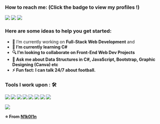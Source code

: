 ### How to reach me: <strong>(Click the badge to view my profiles !)</strong>

<img src="https://img.shields.io/badge/nikolinandoni80@gmail.com-%23D14836.svg?&style=for-the-badge&logo=gmail&logoColor=white" href="nikolinandoni80@gmail.com">   <a  href="https://www.instagram.com/nikolin_andoni/"><img src="https://img.shields.io/badge/@nikolin_andoni-%23E4405F.svg?&style=for-the-badge&logo=instagram&logoColor=white"></a>   <a href="https://www.linkedin.com/in/nikolin-andoni)"><img src="https://img.shields.io/badge/Nikolin Andoni-%230077B5.svg?&style=for-the-badge&logo=linkedin&logoColor=white" ></a>

### Here are some ideas to help you get started:

- 🔭 I’m currently working on <strong>Full-Stack Web Development</strong> and <strong>
- 🌱 I’m currently learning <strong>C#</strong>
- 🔍 I’m looking to collaborate on <strong>Front-End Web Dev Projects</strong>
- 💬 Ask me about <strong>Data Structures in C#, JavaScript, Bootstrap, Graphic Designing (Canva) etc</strong>
- ⚡ Fun fact: I can talk 24/7 about football.

### Tools I work upon : 🛠

<img src="https://img.shields.io/badge/c++%20-%2300599C.svg?&style=for-the-badge&logo=c%2B%2B&logoColor=white">    <img src="https://img.shields.io/badge/javascript%20-%23323330.svg?&style=for-the-badge&logo=javascript&logoColor=%23F7DF1E">   <img src="https://img.shields.io/badge/html5%20-%23E34F26.svg?&style=for-the-badge&logo=html5&logoColor=white">   <img src="https://img.shields.io/badge/css3%20-%231572B6.svg?&style=for-the-badge&logo=css3&logoColor=white">   <img src="https://img.shields.io/badge/react%20-%2320232a.svg?&style=for-the-badge&logo=react&logoColor=%2361DAFB">   <img src="https://img.shields.io/badge/bootstrap%20-%23563D7C.svg?&style=for-the-badge&logo=bootstrap&logoColor=white">   <img src="https://img.shields.io/badge/git%20-%23F05033.svg?&style=for-the-badge&logo=git&logoColor=white"/>   <img src="http://img.shields.io/badge/-VS%20Code-000000?style=for-the-badge&logo=Visual-studio-code&logoColor=blue">

<img src="https://react-portfolio-n1k0l1n.vercel.app">

⭐️ From [N1k0l1n](https://github.com/N1k0l1n)
